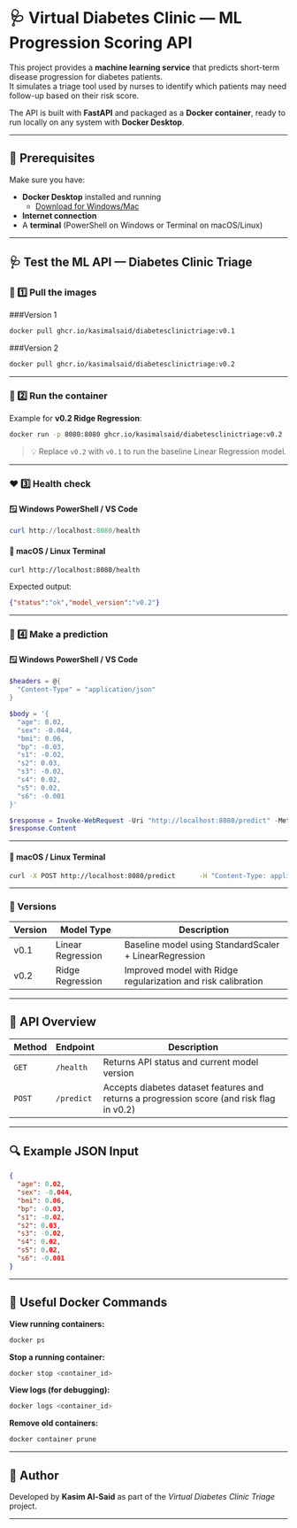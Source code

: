 # 🩺 Virtual Diabetes Clinic — ML Progression Scoring API

This project provides a **machine learning service** that predicts short-term disease progression for diabetes patients.  
It simulates a triage tool used by nurses to identify which patients may need follow-up based on their risk score.

The API is built with **FastAPI** and packaged as a **Docker container**, ready to run locally on any system with **Docker Desktop**.

---

## 🧰 Prerequisites
Make sure you have:
- **Docker Desktop** installed and running  
  - [Download for Windows/Mac](https://www.docker.com/products/docker-desktop/)
- **Internet connection**
- A **terminal** (PowerShell on Windows or Terminal on macOS/Linux)

---

## 🩺 Test the ML API — Diabetes Clinic Triage

### 🧩 1️⃣ Pull the images
###Version 1
```bash
docker pull ghcr.io/kasimalsaid/diabetesclinictriage:v0.1
```
###Version 2
```bash
docker pull ghcr.io/kasimalsaid/diabetesclinictriage:v0.2
```
---

### 🚀 2️⃣ Run the container
Example for **v0.2 Ridge Regression**:
```bash
docker run -p 8080:8080 ghcr.io/kasimalsaid/diabetesclinictriage:v0.2
```

> 💡 Replace `v0.2` with `v0.1` to run the baseline Linear Regression model.

---

### ❤️ 3️⃣ Health check

#### 🪟 **Windows PowerShell / VS Code**
```powershell
curl http://localhost:8080/health
```

#### 🍎 **macOS / Linux Terminal**
```bash
curl http://localhost:8080/health
```

Expected output:
```json
{"status":"ok","model_version":"v0.2"}
```

---

### 🧠 4️⃣ Make a prediction

#### 🪟 **Windows PowerShell / VS Code**
```powershell
$headers = @{
  "Content-Type" = "application/json"
}

$body = '{
  "age": 0.02,
  "sex": -0.044,
  "bmi": 0.06,
  "bp": -0.03,
  "s1": -0.02,
  "s2": 0.03,
  "s3": -0.02,
  "s4": 0.02,
  "s5": 0.02,
  "s6": -0.001
}'

$response = Invoke-WebRequest -Uri "http://localhost:8080/predict" -Method POST -Headers $headers -Body $body
$response.Content
```

---

#### 🍎 **macOS / Linux Terminal**
```bash
curl -X POST http://localhost:8080/predict      -H "Content-Type: application/json"      -d '{"age":0.02,"sex":-0.044,"bmi":0.06,"bp":-0.03,"s1":-0.02,"s2":0.03,"s3":-0.02,"s4":0.02,"s5":0.02,"s6":-0.001}'
```

---

### 🔁 Versions
| Version | Model Type | Description |
|----------|-------------|-------------|
| v0.1 | Linear Regression | Baseline model using StandardScaler + LinearRegression |
| v0.2 | Ridge Regression | Improved model with Ridge regularization and risk calibration |

---

## 🧠 API Overview

| Method | Endpoint | Description |
|--------|-----------|--------------|
| `GET` | `/health` | Returns API status and current model version |
| `POST` | `/predict` | Accepts diabetes dataset features and returns a progression score (and risk flag in v0.2) |

---

## 🔍 Example JSON Input
```json
{
  "age": 0.02,
  "sex": -0.044,
  "bmi": 0.06,
  "bp": -0.03,
  "s1": -0.02,
  "s2": 0.03,
  "s3": -0.02,
  "s4": 0.02,
  "s5": 0.02,
  "s6": -0.001
}
```

---

## 🐳 Useful Docker Commands

**View running containers:**
```bash
docker ps
```

**Stop a running container:**
```bash
docker stop <container_id>
```

**View logs (for debugging):**
```bash
docker logs <container_id>
```

**Remove old containers:**
```bash
docker container prune
```

---

## 👥 Author
Developed by **Kasim Al-Said** as part of the *Virtual Diabetes Clinic Triage* project.

---
